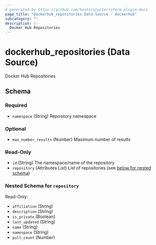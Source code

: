 ```yaml
---
# generated by https://github.com/hashicorp/terraform-plugin-docs
page_title: "dockerhub_repositories Data Source - dockerhub"
subcategory: ""
description: |-
  Docker Hub Repositories
---
```


# dockerhub_repositories (Data Source)

Docker Hub Repositories



<!-- schema generated by tfplugindocs -->
## Schema

### Required

- `namespace` (String) Repository namespace

### Optional

- `max_number_results` (Number) Maximum number of results

### Read-Only

- `id` (String) The namespace/name of the repository
- `repository` (Attributes List) List of repositories (see [below for nested schema](#nestedatt--repository))

<a id="nestedatt--repository"></a>
### Nested Schema for `repository`

Read-Only:

- `affiliation` (String)
- `description` (String)
- `is_private` (Boolean)
- `last_updated` (String)
- `name` (String)
- `namespace` (String)
- `pull_count` (Number)
